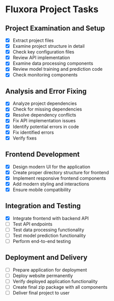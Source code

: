 # Fluxora Project Tasks

## Project Examination and Setup
- [x] Extract project files
- [x] Examine project structure in detail
- [x] Check key configuration files
- [x] Review API implementation
- [x] Examine data processing components
- [x] Review model training and prediction code
- [x] Check monitoring components

## Analysis and Error Fixing
- [x] Analyze project dependencies
- [x] Check for missing dependencies
- [x] Resolve dependency conflicts
- [x] Fix API implementation issues
- [x] Identify potential errors in code
- [x] Fix identified errors
- [x] Verify fixes

## Frontend Development
- [x] Design modern UI for the application
- [x] Create proper directory structure for frontend
- [x] Implement responsive frontend components
- [x] Add modern styling and interactions
- [x] Ensure mobile compatibility

## Integration and Testing
- [x] Integrate frontend with backend API
- [ ] Test API endpoints
- [ ] Test data processing functionality
- [ ] Test model prediction functionality
- [ ] Perform end-to-end testing

## Deployment and Delivery
- [ ] Prepare application for deployment
- [ ] Deploy website permanently
- [ ] Verify deployed application functionality
- [ ] Create final zip package with all components
- [ ] Deliver final project to user
